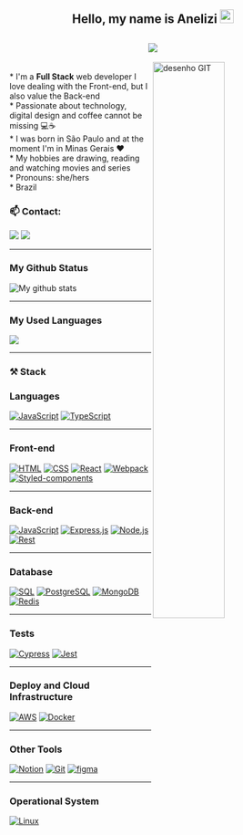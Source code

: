 <div align="center">
  <h2>Hello, my name is Anelizi <img src="https://github.com/TheDudeThatCode/TheDudeThatCode/blob/master/Assets/Hi.gif" width="24" /></h2>
  <h2 align="center">
    <img align="center" src="https://readme-typing-svg.demolab.com?font=Fira+Code&pause=1000&color=5194F0¢er=true&vCenter=true&width=350&lines=Welcome+to+my+Github+profile!" />
  </h2>
</div>

  <img width="50%" align="right" alt="desenho GIT" src="https://user-images.githubusercontent.com/88720426/212503434-f43fbb7a-07b4-42b2-a6b4-226d62f6c6cf.png">

  <div width="50%" align="left">
    <br>
    * I'm a <strong>Full Stack</strong>  web developer I love dealing with the Front-end, but I also value the Back-end <br>
    * Passionate about technology, digital design and coffee cannot be missing 💻☕<br>
    * I was born in São Paulo and at the moment I'm in Minas Gerais ❤️<br>
    * My hobbies are drawing, reading and watching movies and series<br>
    * Pronouns: she/hers <br>
    * Brazil <img height="14em" src="https://github.com/hampusborgos/country-flags/blob/main/png100px/br.png"></a>
      <h3 aling="center">📫 Contact:</h3>
    <a href="mailto:anelizicarvalho@gmail.com"><img src="https://img.shields.io/badge/Gmail-D14836.svg?logo=gmail&logoColor=white" target="_blank"></a>
    <a href="https://www.linkedin.com/in/anelizi-carvalho-silva/" target="_blank"><img src="https://img.shields.io/badge/-LinkedIn-%230077B5.svg?logo=linkedin&logoColor=white"target="_blank"></a>
  </div>
<hr>

<div align="left">
  <h3>My Github Status</h3>
<img src="https://github-readme-stats.vercel.app/api?username=Anelizi&count_private=true&show_icons=true" alt="My github stats">
</div>
<hr>

<div align="left">
  <h3>My Used Languages</h3>
  <img src="https://github-readme-stats.vercel.app/api/top-langs/?username=Anelizi&compact=javascript,html"/>
</div>
<hr>

<h3>⚒️ Stack</h3>
<h3>Languages</h3>
<!--JS-->
<a href="https://github.com/search?q=user%3AAnelizi+language%3Ajavascript"><img alt="JavaScript" src="https://img.shields.io/badge/JavaScript-F7DF1E.svg?logo=javascript&logoColor=white"></a>
<!--Typescript-->
<a href="https://github.com/search?q=user%3AAnelizi+language%3AtypeScript"><img alt="TypeScript" src="https://img.shields.io/badge/TypeScript-007ACC.svg?logo=typescript&logoColor=white"></a>
<!--Java-->
<hr>
<h3>Front-end</h3>
<!--HTML-->
<a href="https://github.com/search?q=user%3AAnelizi+language%3Ahtml"><img alt="HTML" src="https://img.shields.io/badge/HTML-E34F26.svg?logo=html5&logoColor=white"></a>
<!--CSS-->
<a href="https://github.com/search?q=user%3AAnelizi+language%3Acss"><img alt="CSS" src="https://img.shields.io/badge/CSS-1572B6.svg?logo=css3&logoColor=white"></a>
<!--React-->
<a href="#"><img alt="React" src="https://img.shields.io/badge/React-20232a.svg?logo=react&logoColor=%2361DAFB"></a>
<!--Webpack-->
<a href="#"><img alt="Webpack" src="https://img.shields.io/badge/Webpack-8DD6F9.svg?logo=Webpack&logoColor=white"/></a>
<!--Styled-components-->
<a href="#"><img alt="Styled-components" src="https://img.shields.io/badge/styled--components-DB7093.svg?logo=styled-components&logoColor=white"/></a>
<hr>
<h3>Back-end</h3>
<!--JS-->
<a href="https://github.com/search?q=user%3AAnelizi+language%3Ajavascript"><img alt="JavaScript" src="https://img.shields.io/badge/JavaScript-F7DF1E.svg?logo=javascript&logoColor=white"></a>
<!--Express-->
<a href="#"><img alt="Express.js" src="https://img.shields.io/badge/Express.js-404d59.svg?logo=express&logoColor=white"></a>
<!--Node.js-->
<a href="https://github.com/search?q=user%3AAnelizi+language%3Ajavascript"><img alt="Node.js" src="https://img.shields.io/badge/Node.js-43853D.svg?logo=node.js&logoColor=white"></a>
<!--Rest-->
<a href="#"><img alt="Rest" src="https://img.shields.io/badge/{REST}-0075A8.svg?logo={REST}r&logoColor=white"/></a>
<hr>
<h3>Database</h3>
<!--SQL-->
<a href="https://github.com/search?q=user%3AAnelizi+language%3Asql"><img alt="SQL" src="https://custom-icon-badges.demolab.com/badge/SQL-025E8C.svg?logo=database&logoColor=white"></a>
<!--PostgreSQL-->
<a href="#"><img alt="PostgreSQL" src ="https://img.shields.io/badge/PostgreSQL-316192.svg?logo=postgresql&logoColor=white"></a>
<!--MongoDB-->
<a href="#"><img alt="MongoDB" src ="https://img.shields.io/badge/MongoDB-4ea94b.svg?logo=mongodb&logoColor=white"></a>
<!--Redis-->
<a href="#"><img alt="Redis" src="https://img.shields.io/badge/redis-%23DD0031.svg?logo=redis&logoColor=white"/></a>
<hr>
<h3>Tests</h3>
<!--Cypress-->
<a href="#"><img alt="Cypress" src="https://img.shields.io/badge/Cypress-17202C.svg?logo=cypress&logoColor=white"/></a>
<!--Jest-->
<a href="#"><img alt="Jest" src="https://img.shields.io/badge/Jest-C21325.svg?logo=jest&logoColor=white"/></a>
<hr>
<h3>Deploy and Cloud Infrastructure</h3>
<!--AWS-->
<a href="#"><img alt="AWS" src="https://img.shields.io/badge/AWS-FF9900.svg?logo=amazonaws&logoColor=white"/></a>
<!--Docker-->
<a href="#"><img alt="Docker" src="https://img.shields.io/badge/Docker-2CA5E0.svg?logo=docker&logoColor=white"/></a>
<hr>
<h3>Other Tools</h3>
<!--Notion-->
<a href="#"><img alt="Notion" src="https://img.shields.io/badge/Notion-010101.svg?logo=notion&logoColor=white"></a>
<!--Git-->
<a href="#"><img alt="Git" src="https://img.shields.io/badge/Git-F05033.svg?logo=git&logoColor=white"></a>
<!--Figma-->
<a href="#"><img alt="figma" src="https://img.shields.io/badge/Figma-F24E1E.svg?logo=figma&logoColor=white"/></a>
<hr>
<h3>Operational System</h3>
<!--Linux-->
<a href="#"><img alt="Linux" src="https://img.shields.io/badge/Linux-FCC624.svg?logo=linux&logoColor=white"/></a>
